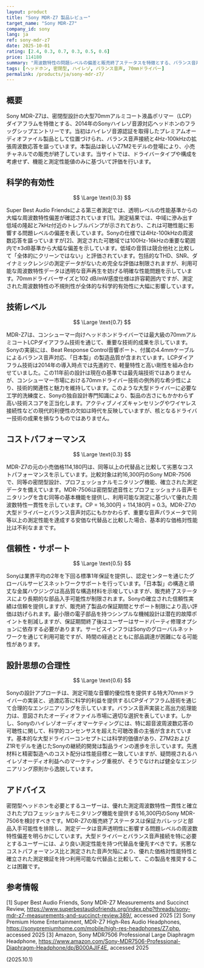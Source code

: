 ```yaml
---
layout: product
title: "Sony MDR-Z7 製品レビュー"
target_name: "Sony MDR-Z7"
company_id: sony
lang: ja
ref: sony-mdr-z7
date: 2025-10-01
rating: [2.4, 0.3, 0.7, 0.3, 0.5, 0.6]
price: 114180
summary: "周波数特性の問題レベルの偏差と販売終了ステータスを特徴とする、バランス音声対応の大型70mmドライバーヘッドホン。"
tags: [ヘッドホン, 密閉型, ハイレゾ, バランス音声, 70mmドライバー]
permalink: /products/ja/sony-mdr-z7/
---
```


## 概要

Sony MDR-Z7は、密閉型設計の大型70mmアルミコート液晶ポリマー（LCP）ダイアフラムを特徴とする、2014年のSonyハイレゾ音源対応ヘッドホンのフラッグシップエントリーです。当初はハイレゾ音源認証を取得したプレミアムオーディオファイル製品として位置づけられ、バランス音声接続と4Hz-100kHzの拡張周波数応答を謳っています。本製品は新しいZ7M2モデルの登場により、小売チャネルでの販売が終了しています。当サイトでは、ドライバータイプや構成を考慮せず、機能と測定性能値のみに基づいて評価を行います。

## 科学的有効性

$$ \Large \text{0.3} $$

Super Best Audio Friendsによる第三者測定では、透明レベルの性能基準からの大幅な周波数特性偏差が確認されています[1]。測定結果では、中域に滲み出す低域の隆起と7kHz付近のトレブルバンプが示されており、これは可聴性能に影響する問題レベルの偏差を表しています。Sonyの仕様では4Hz-100kHzの周波数応答を謳っていますが[2]、測定された可聴域では100Hz-16kHzの重要な範囲内で±3dB基準から大幅な偏差を示しています。低域の音質は競合他社と比較して「全体的にクリーンではない」と評価されています。包括的なTHD、SNR、ダイナミックレンジの測定データがないため完全な評価は制限されますが、利用可能な周波数特性データは透明な音声再生を妨げる明確な性能問題を示しています。70mmドライバーサイズと102 dB/mW感度仕様は許容範囲内ですが、測定された周波数特性の不規則性が全体的な科学的有効性に大幅に影響しています。

## 技術レベル

$$ \Large \text{0.7} $$

MDR-Z7は、コンシューマー向けヘッドホンドライバーでは最大級の70mmアルミコートLCPダイアフラム技術を通じて、重要な技術的成果を示しています。Sonyの実装には、Beat Response Control音響ポート、付属の4.4mmケーブルによるバランス音声対応、「日本製」の製造品質が含まれています。LCPダイアフラム技術は2014年の導入時点では先進的で、軽量特性と高い剛性を組み合わせていました。この11年前の設計は現在の基準では最先端技術ではありませんが、コンシューマー市場における70mmドライバー技術の例外的な希少性により、技術的関連性と魅力を維持しています。このような大型ドライバーに必要な工学的洗練度と、Sonyの独自設計専門知識により、製品の古さにもかかわらず高い技術スコアを正当化します。アクティブノイズキャンセリングやワイヤレス接続性などの現代的利便性の欠如は時代を反映していますが、核となるドライバー技術の成果を損なうものではありません。

## コストパフォーマンス

$$ \Large \text{0.3} $$

MDR-Z7の元の小売価格114,180円は、同等以上の代替品と比較して劣悪なコストパフォーマンスを示しています。比較対象は約16,300円のSony MDR-7506で、同等の密閉型設計、プロフェッショナルモニタリング機能、確立された測定データを備えています。MDR-7506は密閉型遮音性とプロフェッショナル音声モニタリングを含む同等の基本機能を提供し、利用可能な測定に基づいて優れた周波数特性一貫性を示しています。CP = 16,300円 ÷ 114,180円 = 0.3。MDR-Z7の大型ドライバーとバランス音声対応にもかかわらず、重要な音声パラメータで同等以上の測定性能を達成する安価な代替品と比較した場合、基本的な価格対性能比は不利なままです。

## 信頼性・サポート

$$ \Large \text{0.5} $$

Sonyは業界平均の2年を下回る標準1年保証を提供し、認定センターを通じたグローバルサービスネットワークサポートを行っています。「日本製」の構造と頑丈な金属ハウジングは高品質な構造材料を示唆していますが、販売終了ステータスにより長期的な部品入手可能性が制限されます。Sonyの確立された信頼性実績は信頼を提供しますが、販売終了製品の保証期間とサポート制限により高い評価は妨げられます。最小限の電子部品を持つシンプルな機械設計は潜在的故障ポイントを削減しますが、保証期間終了後はユーザーはサードパーティ修理オプションに依存する必要があります。サービスインフラはSonyのグローバルネットワークを通じて利用可能ですが、時間の経過とともに部品調達が困難になる可能性があります。

## 設計思想の合理性

$$ \Large \text{0.6} $$

Sonyの設計アプローチは、測定可能な音響的優位性を提供する特大70mmドライバーの実装と、過渡応答に科学的利益を提供するLCPダイアフラム技術を通じて合理的なエンジニアリングを示しています。バランス音声実装と高出力処理能力は、意図されたオーディオファイル市場に適切な選択を表しています。しかし、Sonyのハイレゾオーディオマーケティングには、特に超音波周波数応答の可聴性に関して、科学的コンセンサスを超えた可聴改善の主張が含まれています。基本的な大型ドライバーコンセプトには科学的価値があり、Z7M2およびZ1Rモデルを通じたSonyの継続的開発は製品ラインの進歩を示しています。先進材料と精密製造へのコスト配分は性能目標と一致していますが、疑問視されるハイレゾオーディオ利益へのマーケティング重視が、そうでなければ健全なエンジニアリング原則から逸脱しています。

## アドバイス

密閉型ヘッドホンを必要とするユーザーは、優れた測定周波数特性一貫性と確立されたプロフェッショナルモニタリング機能を提供する16,300円のSony MDR-7506を検討すべきです。MDR-Z7の販売終了ステータスは保証カバレッジと部品入手可能性を排除し、測定データは音声透明性に影響する問題レベルの周波数特性偏差を明らかにしています。大型ドライバーとバランス音声接続を特に必要とするユーザーには、より良い測定性能を持つ代替品を優先すべきです。劣悪なコストパフォーマンス比と測定された音声欠陥により、優れた価格対性能特性と確立された測定検証を持つ利用可能な代替品と比較して、この製品を推奨することは困難です。

## 参考情報

[1] Super Best Audio Friends, Sony MDR-Z7 Measurements and Succinct Review, https://www.superbestaudiofriends.org/index.php?threads/sony-mdr-z7-measurements-and-succinct-review.389/, accessed 2025
[2] Sony Premium Home Entertainment, MDR-Z7 High-Res Audio Headphones, https://sonypremiumhome.com/mobile/high-res-headphones/Z7.php, accessed 2025
[3] Amazon, Sony MDR7506 Professional Large Diaphragm Headphone, https://www.amazon.com/Sony-MDR7506-Professional-Diaphragm-Headphone/dp/B000AJIF4E, accessed 2025

(2025.10.1)
